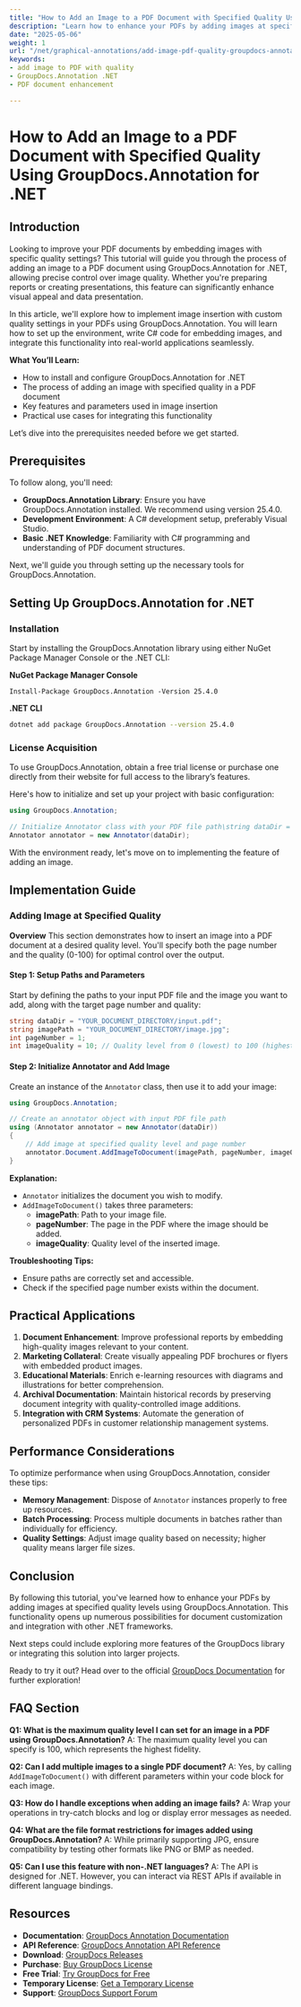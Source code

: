 ```yaml
---
title: "How to Add an Image to a PDF Document with Specified Quality Using GroupDocs.Annotation for .NET"
description: "Learn how to enhance your PDFs by adding images at specified quality levels using GroupDocs.Annotation for .NET. Improve document visual appeal and data presentation."
date: "2025-05-06"
weight: 1
url: "/net/graphical-annotations/add-image-pdf-quality-groupdocs-annotation-net/"
keywords:
- add image to PDF with quality
- GroupDocs.Annotation .NET
- PDF document enhancement

---
```



# How to Add an Image to a PDF Document with Specified Quality Using GroupDocs.Annotation for .NET

## Introduction

Looking to improve your PDF documents by embedding images with specific quality settings? This tutorial will guide you through the process of adding an image to a PDF document using GroupDocs.Annotation for .NET, allowing precise control over image quality. Whether you're preparing reports or creating presentations, this feature can significantly enhance visual appeal and data presentation.

In this article, we'll explore how to implement image insertion with custom quality settings in your PDFs using GroupDocs.Annotation. You will learn how to set up the environment, write C# code for embedding images, and integrate this functionality into real-world applications seamlessly.

**What You’ll Learn:**
- How to install and configure GroupDocs.Annotation for .NET
- The process of adding an image with specified quality in a PDF document
- Key features and parameters used in image insertion
- Practical use cases for integrating this functionality

Let’s dive into the prerequisites needed before we get started.

## Prerequisites

To follow along, you'll need:
- **GroupDocs.Annotation Library**: Ensure you have GroupDocs.Annotation installed. We recommend using version 25.4.0.
- **Development Environment**: A C# development setup, preferably Visual Studio.
- **Basic .NET Knowledge**: Familiarity with C# programming and understanding of PDF document structures.

Next, we'll guide you through setting up the necessary tools for GroupDocs.Annotation.

## Setting Up GroupDocs.Annotation for .NET

### Installation

Start by installing the GroupDocs.Annotation library using either NuGet Package Manager Console or the .NET CLI:

**NuGet Package Manager Console**
```shell
Install-Package GroupDocs.Annotation -Version 25.4.0
```

**\.NET CLI**
```bash
dotnet add package GroupDocs.Annotation --version 25.4.0
```

### License Acquisition

To use GroupDocs.Annotation, obtain a free trial license or purchase one directly from their website for full access to the library’s features.

Here's how to initialize and set up your project with basic configuration:

```csharp
using GroupDocs.Annotation;

// Initialize Annotator class with your PDF file path\string dataDir = "YOUR_DOCUMENT_DIRECTORY/input.pdf";
Annotator annotator = new Annotator(dataDir);
```

With the environment ready, let's move on to implementing the feature of adding an image.

## Implementation Guide

### Adding Image at Specified Quality

**Overview**
This section demonstrates how to insert an image into a PDF document at a desired quality level. You'll specify both the page number and the quality (0-100) for optimal control over the output.

#### Step 1: Setup Paths and Parameters
Start by defining the paths to your input PDF file and the image you want to add, along with the target page number and quality:

```csharp
string dataDir = "YOUR_DOCUMENT_DIRECTORY/input.pdf";
string imagePath = "YOUR_DOCUMENT_DIRECTORY/image.jpg";
int pageNumber = 1;
int imageQuality = 10; // Quality level from 0 (lowest) to 100 (highest)
```

#### Step 2: Initialize Annotator and Add Image
Create an instance of the `Annotator` class, then use it to add your image:

```csharp
using GroupDocs.Annotation;

// Create an annotator object with input PDF file path
using (Annotator annotator = new Annotator(dataDir))
{
    // Add image at specified quality level and page number
    annotator.Document.AddImageToDocument(imagePath, pageNumber, imageQuality);
}
```

**Explanation:**
- `Annotator` initializes the document you wish to modify.
- `AddImageToDocument()` takes three parameters:
  - **imagePath**: Path to your image file.
  - **pageNumber**: The page in the PDF where the image should be added.
  - **imageQuality**: Quality level of the inserted image.

**Troubleshooting Tips:**
- Ensure paths are correctly set and accessible.
- Check if the specified page number exists within the document.

## Practical Applications
1. **Document Enhancement**: Improve professional reports by embedding high-quality images relevant to your content.
2. **Marketing Collateral**: Create visually appealing PDF brochures or flyers with embedded product images.
3. **Educational Materials**: Enrich e-learning resources with diagrams and illustrations for better comprehension.
4. **Archival Documentation**: Maintain historical records by preserving document integrity with quality-controlled image additions.
5. **Integration with CRM Systems**: Automate the generation of personalized PDFs in customer relationship management systems.

## Performance Considerations
To optimize performance when using GroupDocs.Annotation, consider these tips:
- **Memory Management**: Dispose of `Annotator` instances properly to free up resources.
- **Batch Processing**: Process multiple documents in batches rather than individually for efficiency.
- **Quality Settings**: Adjust image quality based on necessity; higher quality means larger file sizes.

## Conclusion
By following this tutorial, you've learned how to enhance your PDFs by adding images at specified quality levels using GroupDocs.Annotation. This functionality opens up numerous possibilities for document customization and integration with other .NET frameworks.

Next steps could include exploring more features of the GroupDocs library or integrating this solution into larger projects.

Ready to try it out? Head over to the official [GroupDocs Documentation](https://docs.groupdocs.com/annotation/net/) for further exploration!

## FAQ Section
**Q1: What is the maximum quality level I can set for an image in a PDF using GroupDocs.Annotation?**
A: The maximum quality level you can specify is 100, which represents the highest fidelity.

**Q2: Can I add multiple images to a single PDF document?**
A: Yes, by calling `AddImageToDocument()` with different parameters within your code block for each image.

**Q3: How do I handle exceptions when adding an image fails?**
A: Wrap your operations in try-catch blocks and log or display error messages as needed.

**Q4: What are the file format restrictions for images added using GroupDocs.Annotation?**
A: While primarily supporting JPG, ensure compatibility by testing other formats like PNG or BMP as needed.

**Q5: Can I use this feature with non-.NET languages?**
A: The API is designed for .NET. However, you can interact via REST APIs if available in different language bindings.

## Resources
- **Documentation**: [GroupDocs Annotation Documentation](https://docs.groupdocs.com/annotation/net/)
- **API Reference**: [GroupDocs Annotation API Reference](https://reference.groupdocs.com/annotation/net/)
- **Download**: [GroupDocs Releases](https://releases.groupdocs.com/annotation/net/)
- **Purchase**: [Buy GroupDocs License](https://purchase.groupdocs.com/buy)
- **Free Trial**: [Try GroupDocs for Free](https://releases.groupdocs.com/annotation/net/)
- **Temporary License**: [Get a Temporary License](https://purchase.groupdocs.com/temporary-license/)
- **Support**: [GroupDocs Support Forum](https://forum.groupdocs.com/c/annotation/) 

